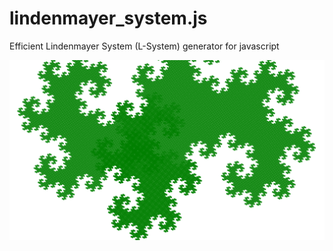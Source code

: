 # lindenmayer_system.js


Efficient Lindenmayer System (L-System) generator for javascript


![dragon curve](dragon.png?raw=true)



